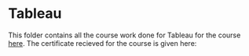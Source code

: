 # Tableau

This folder contains all the course work done for Tableau for the course [here](https://www.udemy.com/course/tableau-training-master-tableau-for-data-science/). The certificate recieved for the course is given here: 


